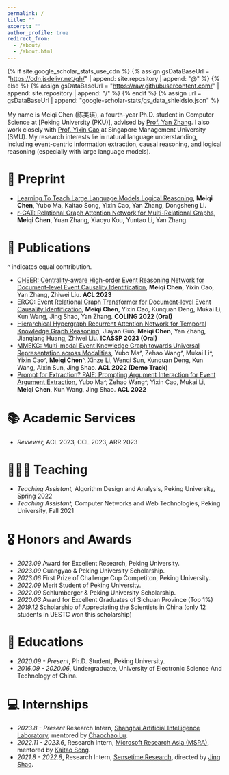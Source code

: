 ```yaml
---
permalink: /
title: ""
excerpt: ""
author_profile: true
redirect_from: 
  - /about/
  - /about.html
---
```


{% if site.google_scholar_stats_use_cdn %}
{% assign gsDataBaseUrl = "https://cdn.jsdelivr.net/gh/" | append: site.repository | append: "@" %}
{% else %}
{% assign gsDataBaseUrl = "https://raw.githubusercontent.com/" | append: site.repository | append: "/" %}
{% endif %}
{% assign url = gsDataBaseUrl | append: "google-scholar-stats/gs_data_shieldsio.json" %}

<span class='anchor' id='about-me'></span>

My name is Meiqi Chen (陈美琪), a fourth-year Ph.D. student in Computer Science at [Peking University (PKU)], advised by [Prof. Yan Zhang](https://www.cis.pku.edu.cn/szdw/zzjs/zy.htm). I also work closely with [Prof. Yixin Cao](https://sites.google.com/view/yixin-homepage) at Singapore Management University (SMU). My research interests lie in natural language understanding, including event-centric information extraction, causal reasoning, and logical reasoning (especially with large language models). 

# 📒 Preprint
- [Learning To Teach Large Language Models Logical Reasoning](https://arxiv.org/abs/2310.09158), **Meiqi Chen**, Yubo Ma, Kaitao Song, Yixin Cao, Yan Zhang, Dongsheng Li.
- [r-GAT: Relational Graph Attention Network for Multi-Relational Graphs](https://arxiv.org/pdf/2109.05922.pdf), **Meiqi Chen**, Yuan Zhang, Xiaoyu Kou, Yuntao Li, Yan Zhang. 

# 📝 Publications
^ indicates equal contribution.
- [CHEER: Centrality-aware High-order Event Reasoning Network for Document-level Event Causality Identification](https://aclanthology.org/2023.acl-long.604/), **Meiqi Chen**, Yixin Cao, Yan Zhang, Zhiwei Liu. **ACL 2023**
- [ERGO: Event Relational Graph Transformer for Document-level Event Causality Identification](https://aclanthology.org/2022.coling-1.185/), **Meiqi Chen**, Yixin Cao, Kunquan Deng, Mukai Li, Kun Wang, Jing Shao, Yan Zhang. **COLING 2022 (Oral)**
- [Hierarchical Hypergraph Recurrent Attention Network for Temporal Knowledge Graph Reasoning](https://ieeexplore.ieee.org/document/10095378), Jiayan Guo, **Meiqi Chen**, Yan Zhang, Jianqiang Huang, Zhiwei Liu.  **ICASSP 2023 (Oral)**
- [MMEKG: Multi-modal Event Knowledge Graph towards Universal Representation across Modalities](https://aclanthology.org/2022.acl-demo.23/), Yubo Ma^, Zehao Wang^, Mukai Li^, Yixin Cao^, **Meiqi Chen**^, Xinze Li, Wenqi Sun, Kunquan Deng, Kun Wang, Aixin Sun, Jing Shao. **ACL 2022 (Demo Track)**
- [Prompt for Extraction? PAIE: Prompting Argument Interaction for Event Argument Extraction](https://aclanthology.org/2022.acl-long.466/), Yubo Ma^, Zehao Wang^, Yixin Cao, Mukai Li, **Meiqi Chen**, Kun Wang, Jing Shao. **ACL 2022**

# 📚 Academic Services
- *Reviewer,* ACL 2023, CCL 2023, ARR 2023

# 👩🏻‍🏫 Teaching
- *Teaching Assistant,*  Algorithm Design and Analysis, Peking University, Spring 2022
- *Teaching Assistant,*  Computer Networks and Web Technologies, Peking University, Fall 2021

# 🎖 Honors and Awards
- *2023.09* Award for Excellent Research, Peking University.
- *2023.09* Guangyao & Peking University Scholarship.
- *2023.06* First Prize of Challenge Cup Competiton, Peking University.
- *2022.09* Merit Student of Peking University. 
- *2022.09* Schlumberger & Peking University Scholarship.
- *2020.03* Award for Excellent Graduates of Sichuan Province (Top 1%)
- *2019.12* Scholarship of Appreciating the Scientists in China (only 12 students in UESTC won this scholarship)

# 📖 Educations
- *2020.09 - Present*, Ph.D. Student, Peking University. 
- *2016.09 - 2020.06*, Undergraduate, University of Electronic Science And Technology of China. 

# 💻 Internships
- *2023.8 - Present* Research Intern, [Shanghai Artificial Intelligence Laboratory](https://www.shlab.org.cn/), mentored by [Chaochao Lu](https://causallu.com/).
- *2022.11 - 2023.6*, Research Intern, [Microsoft Research Asia (MSRA)](https://www.microsoft.com/en-us/research/lab/microsoft-research-asia/), mentored by [Kaitao Song](https://scholar.google.com/citations?user=LLk9dR8AAAAJ&hl=en).
- *2021.8 - 2022.8*, Research Intern, [Sensetime Research](https://www.sensetime.com/en/), directed by [Jing Shao](https://amandajshao.github.io/).
